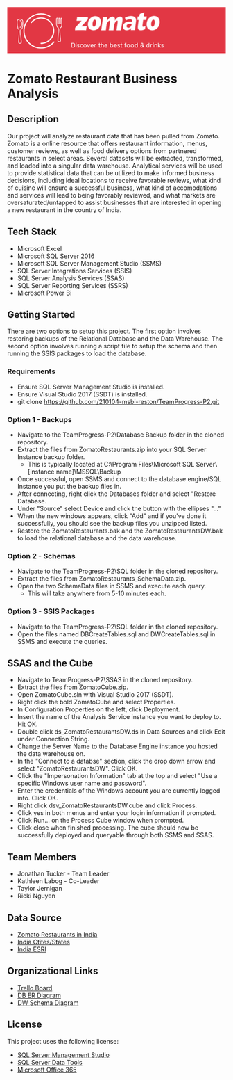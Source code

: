 <img src= "https://github.com/210104-msbi-reston/TeamProgress-P2/blob/master/Images/zomatologo5.png?raw=true">

# Zomato Restaurant Business Analysis
## Description
Our project will analyze restaurant data that has been pulled from Zomato. Zomato is a online resource that offers restaurant information, menus, customer reviews, as well as food delivery options from partnered restaurants in select areas. Several datasets will be extracted, transformed, and loaded into a singular data warehouse. Analytical services will be used to provide statistical data that can be utilized to make informed business decisions, including ideal locations to receive favorable reviews, what kind of cuisine will ensure a successful business, what kind of accomodations and services will lead to being favorably reviewed, and what markets are oversaturated/untapped to assist businesses that are interested in opening a new restaurant in the country of India.

## Tech Stack
* Microsoft Excel
* Microsoft SQL Server 2016
* Microsoft SQL Server Management Studio (SSMS)
* SQL Server Integrations Services (SSIS)
* SQL Server Analysis Services (SSAS)
* SQL Server Reporting Services (SSRS)
* Microsoft Power Bi

## Getting Started
There are two options to setup this project. The first option involves restoring backups of the Relational Database and the Data Warehouse. The second option
involves running a script file to setup the schema and then running the SSIS packages to load the database.

### Requirements
* Ensure SQL Server Management Studio is installed.
* Ensure Visual Studio 2017 (SSDT) is installed.
* git clone https://github.com/210104-msbi-reston/TeamProgress-P2.git

### Option 1 - Backups
* Navigate to the TeamProgress-P2\Database Backup folder in the cloned repository.
* Extract the files from ZomatoRestaurants.zip into your SQL Server Instance backup folder.
  * This is typically located at C:\Program Files\Microsoft SQL Server\\[instance name]\MSSQL\Backup
* Once successful, open SSMS and connect to the database engine/SQL Instance you put the backup files in.
* After connecting, right click the Databases folder and select "Restore Database.
* Under "Source" select Device and click the button with the ellipses "..."
* When the new windows appears, click "Add" and if you've done it successfully, you should see the backup files you unzipped listed.
* Restore the ZomatoRestaurants.bak and the ZomatoRestaurantsDW.bak to load the relational database and the data warehouse.

### Option 2 - Schemas
* Navigate to the TeamProgress-P2\SQL folder in the cloned repository.
* Extract the files from ZomatoRestaurants_SchemaData.zip.
* Open the two SchemaData files in SSMS and execute each query.
  * This will take anywhere from 5-10 minutes each.

### Option 3 - SSIS Packages
* Navigate to the TeamProgress-P2\SQL folder in the cloned repository.
* Open the files named DBCreateTables.sql and DWCreateTables.sql in SSMS and execute the queries.

## SSAS and the Cube
* Navigate to TeamProgress-P2\SSAS in the cloned repository.
* Extract the files from ZomatoCube.zip.
* Open ZomatoCube.sln with Visual Studio 2017 (SSDT).
* Right click the bold ZomatoCube and select Properties.
* In Configuration Properties on the left, click Deployment.
* Insert the name of the Analysis Service instance you want to deploy to. Hit OK.
* Double click ds_ZomatoRestaurantsDW.ds in Data Sources and click Edit under Connection String.
* Change the Server Name to the Database Engine instance you hosted the data warehouse on.
* In the "Connect to a databse" section, click the drop down arrow and select "ZomatoRestaurantsDW". Click OK.
* Click the "Impersonation Information" tab at the top and select "Use a specific Windows user name and password".
* Enter the credentials of the Windows account you are currently logged into. Click OK.
* Right click dsv_ZomatoRestaurantsDW.cube and click Process.
* Click yes in both menus and enter your login information if prompted.
* Click Run... on the Process Cube window when prompted.
* Click close when finished processing. The cube should now be successfully deployed and queryable through both SSMS and SSAS.

## Team Members
* Jonathan Tucker - Team Leader
* Kathleen Labog - Co-Leader
* Taylor Jernigan
* Ricki Nguyen

## Data Source
* [Zomato Restaurants in India](https://www.kaggle.com/rabhar/zomato-restaurants-in-india) 
* [India Ctites/States](https://github.com/voidns/india_cities_states/blob/master/india_cities_states_feb_2015.csv)
* [India ESRI](http://www.diva-gis.org/gdata)  

## Organizational Links
* [Trello Board](https://trello.com/b/hv9wI9H0/zomato-restaurant-business-analysis)  
* [DB ER Diagram](https://lucid.app/lucidchart/c74c8a00-b9c8-4a51-a9ef-5833cc8dea87/view?page=0_0#?folder_id=home&browser=icon)  
* [DW Schema Diagram](https://lucid.app/lucidchart/4cf69f14-a06a-4e67-a013-d2817c1b7cc0/view?page=0_0#?folder_id=home&browser=icon)

## License
This project uses the following license: 
* [SQL Server Management Studio ](https://docs.microsoft.com/en-us/legal/sql/sql-server-management-studio-license-terms)
* [SQL Server Data Tools ](https://docs.microsoft.com/en-us/legal/sql/sql-server-management-studio-license-terms)
* [Microsoft Office 365](https://www.microsoft.com/en-us/Useterms/Retail/OfficeinMicrosoft365/Personal/Useterms_Retail_OfficeinMicrosoft365_Personal_English.htm)

